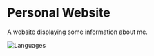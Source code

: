 # Personal Website
A website displaying some information about me.

![Languages](https://skillicons.dev/icons?i=html,css,js)
